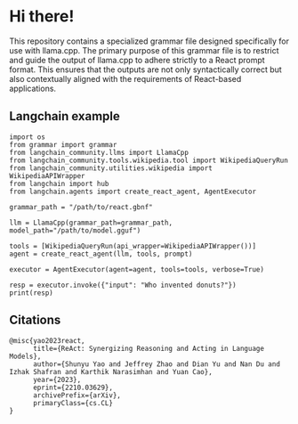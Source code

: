 # Hi there!

This repository contains a specialized grammar file designed specifically for use with llama.cpp. The primary purpose of this grammar file is to restrict and guide the output of llama.cpp to adhere strictly to a React prompt format. This ensures that the outputs are not only syntactically correct but also contextually aligned with the requirements of React-based applications.


## Langchain example
```
import os
from grammar import grammar
from langchain_community.llms import LlamaCpp
from langchain_community.tools.wikipedia.tool import WikipediaQueryRun
from langchain_community.utilities.wikipedia import WikipediaAPIWrapper
from langchain import hub
from langchain.agents import create_react_agent, AgentExecutor

grammar_path = "/path/to/react.gbnf"

llm = LlamaCpp(grammar_path=grammar_path, model_path="/path/to/model.gguf")

tools = [WikipediaQueryRun(api_wrapper=WikipediaAPIWrapper())]
agent = create_react_agent(llm, tools, prompt)

executor = AgentExecutor(agent=agent, tools=tools, verbose=True)

resp = executor.invoke({"input": "Who invented donuts?"})
print(resp)
```

## Citations
```
@misc{yao2023react,
      title={ReAct: Synergizing Reasoning and Acting in Language Models}, 
      author={Shunyu Yao and Jeffrey Zhao and Dian Yu and Nan Du and Izhak Shafran and Karthik Narasimhan and Yuan Cao},
      year={2023},
      eprint={2210.03629},
      archivePrefix={arXiv},
      primaryClass={cs.CL}
}
```

